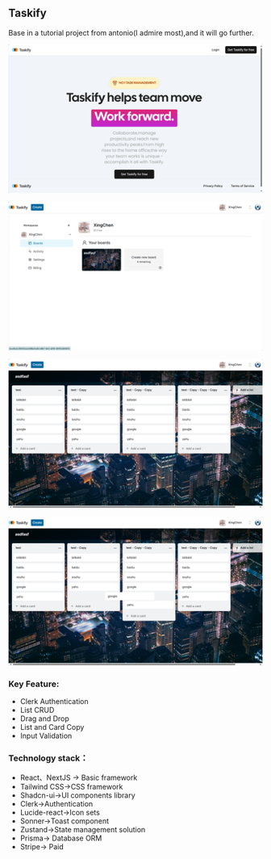 ## Taskify

Base in a tutorial project from antonio(I admire most),and it will go further.

![image-20240419140905378](https://raw.githubusercontent.com/mlhiter/typora-images/master/202404191409544.png)

![image-20240419140955737](https://raw.githubusercontent.com/mlhiter/typora-images/master/202404191409005.png)

![image-20240419141340425](https://raw.githubusercontent.com/mlhiter/typora-images/master/202404191413830.png)

![image-20240419141358813](https://raw.githubusercontent.com/mlhiter/typora-images/master/202404191413344.png)

### Key Feature:

- Clerk Authentication
- List CRUD
- Drag and Drop
- List and Card Copy
- Input Validation

### Technology stack：

- React、NextJS -> Basic framework
- Tailwind CSS->CSS framework
- Shadcn-ui->UI components library
- Clerk->Authentication
- Lucide-react->Icon sets
- Sonner->Toast component
- Zustand->State management solution
- Prisma-> Database ORM
- Stripe-> Paid
